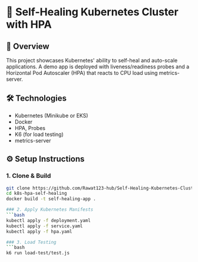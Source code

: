 # 🤖 Self-Healing Kubernetes Cluster with HPA

## 📌 Overview
This project showcases Kubernetes' ability to self-heal and auto-scale applications. A demo app is deployed with liveness/readiness probes and a Horizontal Pod Autoscaler (HPA) that reacts to CPU load using metrics-server.

## 🛠️ Technologies
- Kubernetes (Minikube or EKS)
- Docker
- HPA, Probes
- K6 (for load testing)
- metrics-server

## ⚙️ Setup Instructions

### 1. Clone & Build
```bash
git clone https://github.com/Rawat123-hub/Self-Healing-Kubernetes-Cluster-with-HPA.git
cd k8s-hpa-self-healing
docker build -t self-healing-app .

### 2. Apply Kubernetes Manifests
```bash
kubectl apply -f deployment.yaml
kubectl apply -f service.yaml
kubectl apply -f hpa.yaml

### 3. Load Testing
```bash
k6 run load-test/test.js
